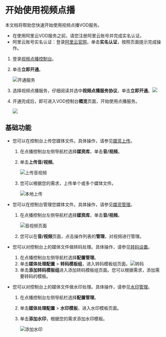# 开始使用视频点播

本文档将帮助您快速开始使用视频点播VOD服务。

-   在使用阿里云VOD服务之前，请您注册阿里云账号并完成实名认证。
-   阿里云账号实名认证：登录[阿里云官网](https://account.console.aliyun.com/?spm=a2c4g.11186623.2.11.252241abqbKiGM#/auth/home)，单击**实名认证**，按照页面提示完成操作。

1.  登录[视频点播控制台](https://vod.console.aliyun.com/)。

2.  单击**立即开通**。

    ![开通服务](https://static-aliyun-doc.oss-accelerate.aliyuncs.com/assets/img/zh-CN/2762076061/p186089.png)

3.  选择视频点播服务，仔细阅读并选中**视频点播服务协议**，单击**立即开通**。![](https://static-aliyun-doc.oss-accelerate.aliyuncs.com/assets/img/zh-CN/2762076061/p177493.png)

4.  开通完成后，即可进入VOD控制台**概览**页面，开始使用点播服务。

    ![](https://static-aliyun-doc.oss-accelerate.aliyuncs.com/assets/img/zh-CN/8447652061/p172436.png)


## 基础功能

-   您可以在控制台上传您媒体文件。具体操作，请参见[媒资上传](/intl.zh-CN/控制台指南/媒资库/媒资上传.md)。
    1.  在点播控制台左侧导航栏选择**媒资库**，单击**音/视频**。
    2.  单击**上传音/视频**。

        ![上传音视频](https://static-aliyun-doc.oss-accelerate.aliyuncs.com/assets/img/zh-CN/4081106061/p184170.png)

    3.  您可以根据您的需求，上传单个或多个媒体文件。

        ![本地上传](https://static-aliyun-doc.oss-accelerate.aliyuncs.com/assets/img/zh-CN/4081106061/p184186.png)

-   您可以在控制台管理您媒体文件。具体操作，请参见[媒资管理](/intl.zh-CN/控制台指南/媒资库/媒资管理.md)。
    1.  在点播控制台左侧导航栏选择**媒资库**，单击**音/视频**。

        ![音视频页面](https://static-aliyun-doc.oss-accelerate.aliyuncs.com/assets/img/zh-CN/3744036061/p184462.png)

    2.  您可以在**音/视频**页面，点击操作列表的**管理**，对视频进行管理。
-   您可以对控制台上的媒体文件做转码处理。具体操作，请参见[转码设置](/intl.zh-CN/控制台指南/配置管理/转码设置.md)。
    1.  在点播控制台左侧导航栏选择**配置管理**。
    2.  单击**媒体处理配置** \> **转码模板组**，进入转码模板组页面。![转码](https://static-aliyun-doc.oss-accelerate.aliyuncs.com/assets/img/zh-CN/0739006061/p172491.png)
    3.  单击**添加转码模板组**进入添加转码模板组页面。您可以根据需求，添加需要转码的模板。
-   您可以对控制台上的媒体文件做水印处理。具体操作，请参见[水印管理](/intl.zh-CN/控制台指南/配置管理/水印管理.md)。
    1.  在点播控制台左侧导航栏选择**配置管理**。
    2.  单击**媒体处理配置** \> **水印模板**，进入水印模板页面。
    3.  单击**添加水印**，根据您的需求添加水印模板。

        ![添加水印](https://static-aliyun-doc.oss-accelerate.aliyuncs.com/assets/img/zh-CN/4061276061/p178966.png)


